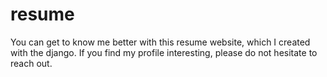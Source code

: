 # resume
You can get to know me better with this resume website, which I created with the django.
If you find my profile interesting, please do not hesitate to reach out.
